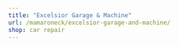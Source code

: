 ```yaml
---
title: "Excelsior Garage & Machine"
url: /mamaroneck/excelsior-garage-and-machine/
shop: car repair
---
```

